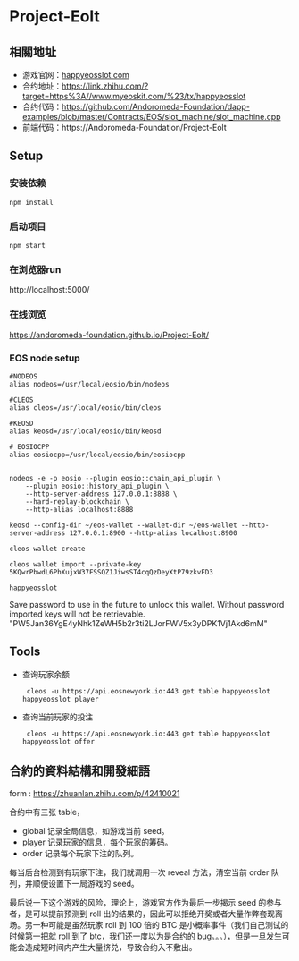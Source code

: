 # Project-Eolt

## 相關地址

* 游戏官网：[happyeosslot.com](happyeosslot.com)
* 合约地址：https://link.zhihu.com/?target=https%3A//www.myeoskit.com/%23/tx/happyeosslot
* 合约代码：https://github.com/Andoromeda-Foundation/dapp-examples/blob/master/Contracts/EOS/slot_machine/slot_machine.cpp
* 前端代码：https://Andoromeda-Foundation/Project-Eolt

## Setup

### 安装依赖
    npm install

### 启动项目
    npm start

### 在浏览器run
http://localhost:5000/

### 在线浏览
https://andoromeda-foundation.github.io/Project-Eolt/

### EOS node setup

    #NODEOS
    alias nodeos=/usr/local/eosio/bin/nodeos

    #CLEOS
    alias cleos=/usr/local/eosio/bin/cleos

    #KEOSD
    alias keosd=/usr/local/eosio/bin/keosd

    # EOSIOCPP
    alias eosiocpp=/usr/local/eosio/bin/eosiocpp


    nodeos -e -p eosio --plugin eosio::chain_api_plugin \
        --plugin eosio::history_api_plugin \
        --http-server-address 127.0.0.1:8888 \
        --hard-replay-blockchain \
        --http-alias localhost:8888

    keosd --config-dir ~/eos-wallet --wallet-dir ~/eos-wallet --http-server-address 127.0.0.1:8900 --http-alias localhost:8900

    cleos wallet create
    
    cleos wallet import --private-key 5KQwrPbwdL6PhXujxW37FSSQZ1JiwsST4cqQzDeyXtP79zkvFD3

    happyeosslot

Save password to use in the future to unlock this wallet.
Without password imported keys will not be retrievable.
 "PW5Jan36YgE4yNhk1ZeWH5b2r3ti2LJorFWV5x3yDPK1Vj1Akd6mM"
 
## Tools
* 查询玩家余额

       cleos -u https://api.eosnewyork.io:443 get table happyeosslot happyeosslot player
    
* 查询当前玩家的投注

       cleos -u https://api.eosnewyork.io:443 get table happyeosslot happyeosslot offer

## 合約的資料結構和開發細語
form : https://zhuanlan.zhihu.com/p/42410021

合约中有三张 table，

* global 记录全局信息，如游戏当前 seed。
* player 记录玩家的信息，每个玩家的筹码。
* order 记录每个玩家下注的队列。

每当后台检测到有玩家下注，我们就调用一次 reveal 方法，清空当前 order 队列，并顺便设置下一局游戏的 seed。

最后说一下这个游戏的风险，理论上，游戏官方作为最后一步揭示 seed 的参与者，是可以提前预测到 roll 出的结果的，因此可以拒绝开奖或者大量作弊套现离场。另一种可能是虽然玩家 roll 到 100 倍的 BTC 是小概率事件（我们自己测试的时候第一把就 roll 到了 btc，我们还一度以为是合约的 bug。。。），但是一旦发生可能会造成短时间内产生大量挤兑，导致合约入不敷出。
